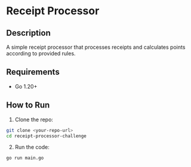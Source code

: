 # Receipt Processor

## Description
A simple receipt processor that processes receipts and calculates points according to provided rules.

## Requirements
- Go 1.20+

## How to Run

1. Clone the repo:
```bash
git clone <your-repo-url>
cd receipt-processor-challenge
```

2. Run the code:
```bash
go run main.go
